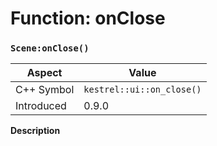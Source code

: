 
# Function: onClose
### `Scene:onClose()`

| Aspect | Value |
| --- | --- |
| C++ Symbol | `kestrel::ui::on_close()` |
| Introduced | 0.9.0 |

**Description**


